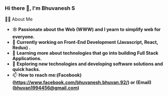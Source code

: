 ### Hi there 👋, I'm Bhuvanesh S


👨🏻‍ About Me

- 🕸️   **Passionate about the Web (WWW) and I yearn to simplify web for everyone.**
- 🔭   **Currently working on Front-End Development (Javascript, React, Redux) .**
- 🌱   **Learning more about technologies that go into building Full Stack Applications.**
- 🤔   **Exploring new technologies and developing software solutions and quick hacks.**
- 📫   **How to reach me:(Facebook) (https://www.facebook.com/bhuvanesh.bhuvan.92/) or (Email) (bhuvan1994456@gmail.com)**


